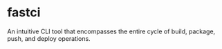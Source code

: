 # fastci
An intuitive CLI tool that encompasses the entire cycle of build, package, push, and deploy operations.
